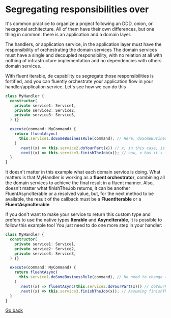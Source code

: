 # Segregating responsibilities over

It's common practice to organize a project following an DDD, onion, or hexagonal architecture. All of them have their own differences, but one thing in common: there is an application and a domain layer.

The handlers, or application service, in the application layer must have the responsibility of orchestrating the domain services
The domain services must have a single and decoupled responsibility, with no relation at all with nothing of infrastructure implementation and no dependencies with others domain services.

With fluent iterable, de capability os segregate those responsibilities is fortified, and you can fluently orchestrate your application flow in your handler/application service. Let's see how we can do this

```ts
class MyHandler {
  constructor(
    private service1: Service1,
    private service2: Service2,
    private service3: Service3,
  ) {}

  execute(command: MyCommand) {
    return fluentAsync(
      this.service1.doSomeBusinessRule(command), // Here, doSomeBusinessRule returns an Iterable, AsyncIterable, Readable, FluentIterable or FluentAsyncIterable
    )
      .next((x) => this.service2.doYourPart(x)) // x, in this case, is FluentAsyncIterable with the item type defined by doSomeBusinessRule
      .next((x) => this.service3.finishTheJob(x)); // now, x has it's item type defined by doYourPart
  }
}
```

It doesn't matter in this example what each domain service is doing. What matters is that MyHandler is working as a **fluent orchestrator**, combining all the domain services to achieve the final result in a fluent manner.
Also, doesn't matter what finishTheJob returns, it can be another FluentAsyncIterable or a resolved value, but, for the next method to be available, the result of the callback must be a **FluentIterable** or a **FluentAsyncIterable**

If you don't want to make your service to return this custom type and prefers to use the native types **Iterable** and **AsyncIterable**, it is possible to follow this example too!
You just need to do one more step in your handler:

```ts
class MyHandler {
  constructor(
    private service1: Service1,
    private service2: Service2,
    private service3: Service3,
  ) {}

  execute(command: MyCommand) {
    return fluentAsync(
      this.service1.doSomeBusinessRule(command), // No need to change this line!
    )
      .next((x) => fluentAsync(this.service2.doYourPart(x))) // doYourPart here may return an Iterable or an AsyncIterable, but fluentAsync make next available
      .next((x) => this.service3.finishTheJob(x)); // Assuming finishTheJob is a resolving operation, we didn't wrapped his result
  }
}
```

[Go back](README.md)
